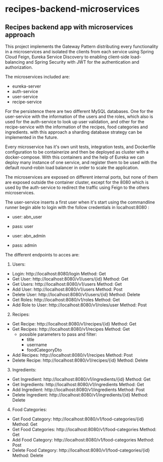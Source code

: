 # recipes-backend-microservices
## Recipes backend app with microservices approach 

This project implements the Gateway Pattern distributing every functionality in a microservices and isolated the clients from each service using Spring Cloud Feign, Eureka Service Discovery to enabling client-side load-balancing and Spring Security with JWT for the authentication and authorization.

The microservices included are:
- eureka-server
- auth-service
- user-service
- recipe-service

For the persistence there are two different MySQL databases. One for the user-service with the information of the users and the roles, which also is used for the auth-service to look up user validation, and other for the recipe-service with the information of the recipes, food categories and ingredients. with this approach a sharding database strategy can be implemented in the future.

Every microservice has it's own unit tests, integration tests, and Dockerfile configuration to be containerize and then be deployed as cluster with a docker-compose. With this containers and the help of Eureka we can deploy many instance of one service, and register them to be used with the default round-robin load balancer in order to scale the application.

The microservices are exposed on different internal ports, but none of them are exposed outside the container cluster, except for the 8080 which is used by the auth-service to redirect the traffic using Feign to the others microservices.

The user-service inserts a first user when it's start using the commandline runner begin able to login with the follow credentials in localhost:8080 :
- user: abn_user
- pass: user

- user: abn_admin
- pass: admin

The different endpoints to acces are:

1. Users:
  - Login: http://localhost:8080/login Method: Get
  - Get User: http://localhost:8080/v1/users/{id} Method: Get
  - Get Users: http://localhost:8080/v1/users Method: Get
  - Add User: http://localhost:8080/v1/users Method: Post
  - Delete User: http://localhost:8080/v1/users/{id} Method: Delete
  - Get Roles: http://localhost:8080/v1/roles Method: Get
  - Add Role to User: http://localhost:8080/v1/roles/user Method: Post
2. Recipes:
  - Get Recipe: http://localhost:8080/v1/recipes/{id} Method: Get
  - Get Recipes: http://localhost:8080/v1/recipes Method: Get
    * possible parameters to pass and filter:
        * title
        * username
        * foodCategoryDto 
  - Add Recipes: http://localhost:8080/v1/recipes Method: Post
  - Delete Recipe: http://localhost:8080/v1/recipes/{id} Method: Delete
3. Ingredients:
  - Get Ingredient: http://localhost:8080/v1/ingredients/{id} Method: Get
  - Get Ingredients: http://localhost:8080/v1/ingredients Method: Get
  - Add Ingredient: http://localhost:8080/v1/ingredients Method: Post
  - Delete Ingredient: http://localhost:8080/v1/ingredients/{id} Method: Delete
4. Food Categories:
  - Get Food Category: http://localhost:8080/v1/food-categories/{id} Method: Get
  - Get Food Categories: http://localhost:8080/v1/food-categories Method: Get
  - Add Food Category: http://localhost:8080/v1/food-categories Method: Post
  - Delete Food Category: http://localhost:8080/v1/food-categories/{id} Method: Delete
